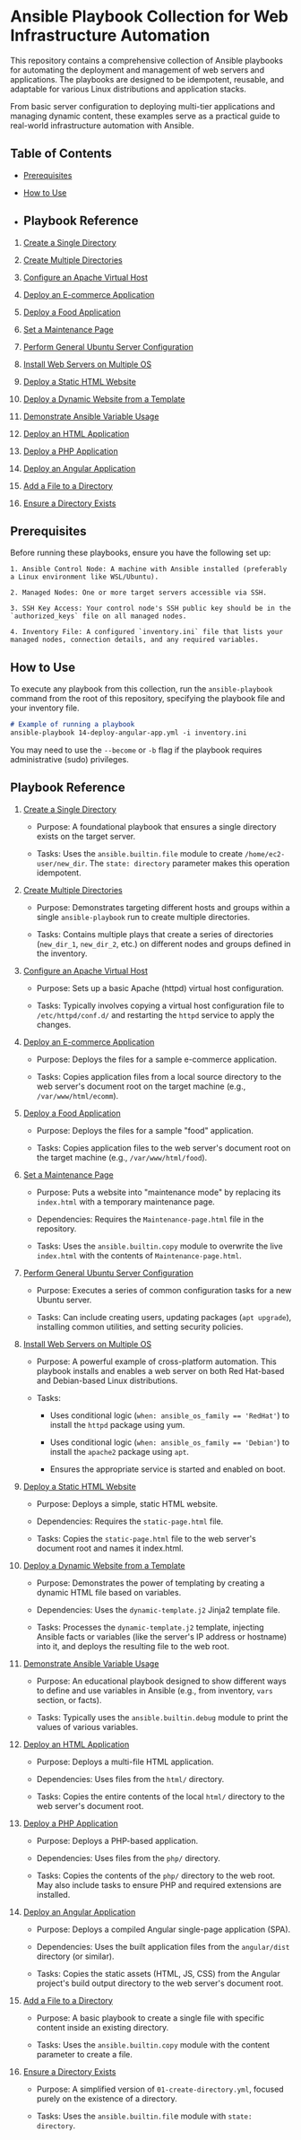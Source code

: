 # Ansible Playbook Collection for Web Infrastructure Automation

This repository contains a comprehensive collection of Ansible playbooks for automating the deployment and management of web servers and applications. The playbooks are designed to be idempotent, reusable, and adaptable for various Linux distributions and application stacks.

From basic server configuration to deploying multi-tier applications and managing dynamic content, these examples serve as a practical guide to real-world infrastructure automation with Ansible.

## Table of Contents

- [Prerequisites](https://github.com/omotomiwa26/Ansible_Playbook/blob/main/README.md)

- [How to Use](https://github.com/omotomiwa26/Ansible_Playbook/blob/main/README.md)

- ## Playbook Reference

01. [Create a Single Directory](https://github.com/omotomiwa26/Ansible_Playbook/blob/main/01-create-directory.yml) 

02. [Create Multiple Directories](https://github.com/omotomiwa26/Ansible_Playbook/blob/main/02-create-multiple-directories.yml)

03. [Configure an Apache Virtual Host](https://github.com/omotomiwa26/Ansible_Playbook/blob/main/03-configure-httpd-vhost.yml)

04. [Deploy an E-commerce Application](https://github.com/omotomiwa26/Ansible_Playbook/blob/main/04-deploy-ecommerce-app.yml)

05. [Deploy a Food Application](https://github.com/omotomiwa26/Ansible_Playbook/blob/main/05-deploy-food-app.yml)

06. [Set a Maintenance Page](https://github.com/omotomiwa26/Ansible_Playbook/blob/main/06-set-maintenance-page.yml)

07. [Perform General Ubuntu Server Configuration](https://github.com/omotomiwa26/Ansible_Playbook/blob/main/07-configure-ubuntu-server.yml)

08. [Install Web Servers on Multiple OS](https://github.com/omotomiwa26/Ansible_Playbook/blob/main/08-install-webservers-multi-os.yml)

09. [Deploy a Static HTML Website](https://github.com/omotomiwa26/Ansible_Playbook/blob/main/09-deploy-static-website.yml)

10. [Deploy a Dynamic Website from a Template](https://github.com/omotomiwa26/Ansible_Playbook/blob/main/10-deploy-dynamic-website-from-template.yml)

11. [Demonstrate Ansible Variable Usage](https://github.com/omotomiwa26/Ansible_Playbook/blob/main/11-demonstrate-variable-usage.yml)

12. [Deploy an HTML Application](https://github.com/omotomiwa26/Ansible_Playbook/blob/main/12-deploy-html-app.yml)

13. [Deploy a PHP Application](https://github.com/omotomiwa26/Ansible_Playbook/blob/main/13-deploy-php-app.yml)

14. [Deploy an Angular Application](https://github.com/omotomiwa26/Ansible_Playbook/blob/main/14-deploy-angular-app.yml)

15. [Add a File to a Directory](https://github.com/omotomiwa26/Ansible_Playbook/blob/main/add_file_to_dir.yaml)

16. [Ensure a Directory Exists](https://github.com/omotomiwa26/Ansible_Playbook/blob/main/create_dir.yml)

## Prerequisites

Before running these playbooks, ensure you have the following set up:

    1. Ansible Control Node: A machine with Ansible installed (preferably a Linux environment like WSL/Ubuntu).
        
    2. Managed Nodes: One or more target servers accessible via SSH.

    3. SSH Key Access: Your control node's SSH public key should be in the `authorized_keys` file on all managed nodes.

    4. Inventory File: A configured `inventory.ini` file that lists your managed nodes, connection details, and any required variables.

## How to Use

To execute any playbook from this collection, run the `ansible-playbook` command from the root of this repository, specifying the playbook file and your inventory file.

```md
# Example of running a playbook
ansible-playbook 14-deploy-angular-app.yml -i inventory.ini
```

You may need to use the `--become` or `-b` flag if the playbook requires administrative (sudo) privileges.

## Playbook Reference

01. [Create a Single Directory](https://github.com/omotomiwa26/Ansible_Playbook/blob/main/01-create-directory.yml)

    - Purpose: A foundational playbook that ensures a single directory exists on the target server.

    - Tasks: Uses the `ansible.builtin.file` module to create `/home/ec2-user/new_dir`. The `state: directory` parameter makes this operation idempotent.

02. [Create Multiple Directories](https://github.com/omotomiwa26/Ansible_Playbook/blob/main/02-create-multiple-directories.yml)

    - Purpose: Demonstrates targeting different hosts and groups within a single `ansible-playbook` run to create multiple directories.

    - Tasks: Contains multiple plays that create a series of directories (`new_dir_1`, `new_dir_2`, etc.) on different nodes and groups defined in the inventory.

03. [Configure an Apache Virtual Host](https://github.com/omotomiwa26/Ansible_Playbook/blob/main/03-configure-httpd-vhost.yml)

    - Purpose: Sets up a basic Apache (httpd) virtual host configuration.

    - Tasks: Typically involves copying a virtual host configuration file to `/etc/httpd/conf.d/` and restarting the `httpd` service to apply the changes.

04. [Deploy an E-commerce Application](https://github.com/omotomiwa26/Ansible_Playbook/blob/main/04-deploy-ecommerce-app.yml)

    - Purpose: Deploys the files for a sample e-commerce application.

    - Tasks: Copies application files from a local source directory to the web server's document root on the target machine (e.g., `/var/www/html/ecomm`).

05. [Deploy a Food Application](https://github.com/omotomiwa26/Ansible_Playbook/blob/main/05-deploy-food-app.yml)

    - Purpose: Deploys the files for a sample "food" application.

    - Tasks: Copies application files to the web server's document root on the target machine (e.g., `/var/www/html/food`).

06. [Set a Maintenance Page](https://github.com/omotomiwa26/Ansible_Playbook/blob/main/06-set-maintenance-page.yml)

    - Purpose: Puts a website into "maintenance mode" by replacing its `index.html` with a temporary maintenance page.

    - Dependencies: Requires the `Maintenance-page.html` file in the repository.

    - Tasks: Uses the `ansible.builtin.copy` module to overwrite the live `index.html` with the contents of `Maintenance-page.html`.

07. [Perform General Ubuntu Server Configuration](https://github.com/omotomiwa26/Ansible_Playbook/blob/main/07-configure-ubuntu-server.yml)

    - Purpose: Executes a series of common configuration tasks for a new Ubuntu server.

    - Tasks: Can include creating users, updating packages (`apt upgrade`), installing common utilities, and setting security policies.

08. [Install Web Servers on Multiple OS](https://github.com/omotomiwa26/Ansible_Playbook/blob/main/08-install-webservers-multi-os.yml)

    - Purpose: A powerful example of cross-platform automation. This playbook installs and enables a web server on both Red Hat-based and Debian-based Linux distributions.

    - Tasks:

        - Uses conditional logic (`when: ansible_os_family == 'RedHat'`) to install the `httpd` package using yum.

        - Uses conditional logic (`when: ansible_os_family == 'Debian'`) to install the `apache2` package using `apt`.

        - Ensures the appropriate service is started and enabled on boot.

09. [Deploy a Static HTML Website](https://github.com/omotomiwa26/Ansible_Playbook/blob/main/09-deploy-static-website.yml)

    - Purpose: Deploys a simple, static HTML website.

    - Dependencies: Requires the `static-page.html` file.

    - Tasks: Copies the `static-page.html` file to the web server's document root and names it index.html.

10. [Deploy a Dynamic Website from a Template](https://github.com/omotomiwa26/Ansible_Playbook/blob/main/10-deploy-dynamic-website-from-template.yml)

    - Purpose: Demonstrates the power of templating by creating a dynamic HTML file based on variables.

    - Dependencies: Uses the `dynamic-template.j2` Jinja2 template file.

    - Tasks: Processes the `dynamic-template.j2` template, injecting Ansible facts or variables (like the server's IP address or hostname) into it, and deploys the resulting file to the web root.

11. [Demonstrate Ansible Variable Usage](https://github.com/omotomiwa26/Ansible_Playbook/blob/main/11-demonstrate-variable-usage.yml)

    - Purpose: An educational playbook designed to show different ways to define and use variables in Ansible (e.g., from inventory, `vars` section, or facts).

    - Tasks: Typically uses the `ansible.builtin.debug` module to print the values of various variables.

12. [Deploy an HTML Application](https://github.com/omotomiwa26/Ansible_Playbook/blob/main/12-deploy-html-app.yml)

    - Purpose: Deploys a multi-file HTML application.

    - Dependencies: Uses files from the `html/` directory.

    - Tasks: Copies the entire contents of the local `html/` directory to the web server's document root.

13. [Deploy a PHP Application](https://github.com/omotomiwa26/Ansible_Playbook/blob/main/13-deploy-php-app.yml)

    - Purpose: Deploys a PHP-based application.

    - Dependencies: Uses files from the `php/` directory.

    - Tasks: Copies the contents of the `php/` directory to the web root. May also include tasks to ensure PHP and required extensions are installed.

14. [Deploy an Angular Application](https://github.com/omotomiwa26/Ansible_Playbook/blob/main/14-deploy-angular-app.yml)

    - Purpose: Deploys a compiled Angular single-page application (SPA).

    - Dependencies: Uses the built application files from the `angular/dist` directory (or similar).

    - Tasks: Copies the static assets (HTML, JS, CSS) from the Angular project's build output directory to the web server's document root.

15. [Add a File to a Directory](https://github.com/omotomiwa26/Ansible_Playbook/blob/main/add_file_to_dir.yaml)

    - Purpose: A basic playbook to create a single file with specific content inside an existing directory.

    - Tasks: Uses the `ansible.builtin.copy` module with the content parameter to create a file.

16. [Ensure a Directory Exists](https://github.com/omotomiwa26/Ansible_Playbook/blob/main/create_dir.yml)

    - Purpose: A simplified version of `01-create-directory.yml`, focused purely on the existence of a directory.

    - Tasks: Uses the `ansible.builtin.fil`e module with `state: directory`.
